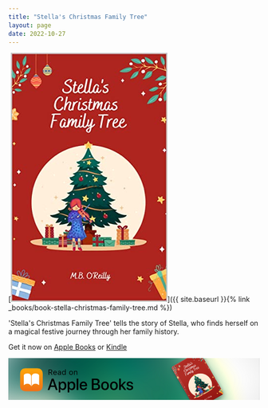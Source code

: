 ```yaml
---
title: "Stella's Christmas Family Tree"
layout: page
date: 2022-10-27
---
```


[![Stella's Christmas Family Tree cover](./images/Cover_Stellas_Christmas_Family_Tree.png)]({{ site.baseurl }}{% link _books/book-stella-christmas-family-tree.md %})

'Stella's Christmas Family Tree' tells the story of Stella, who finds herself on a magical festive journey through her family history. 

Get it now on [Apple Books](https://apple.co/3TJ0bPO) or [Kindle](https://www.amazon.co.uk/Stellas-Christmas-Family-Tree-OReilly-ebook/dp/B0BKNTL4WY/ref=sr_1_1?crid=13DDDL6BCYB40&keywords=Stella%27s+Christmas+family+tree&qid=1666906945&s=digital-text&sprefix=stella+s+christmas+family+tree%2Cdigital-text%2C95&sr=1-1)


[![Stella's Christmas Family Tree on Apple Books](./images/Apple_Books_Stellas_Christmas_Family_Tree_300x50.png)](https://apple.co/3TJ0bPO)
